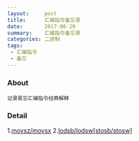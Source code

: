 ```yaml
---
layout:     post
title:      汇编指令备忘录
date:       2017-06-29
summary:    汇编指令备忘录
categories: 二进制
tags:
 - 汇编指令
 - 备忘
---
```


### About

```
记录易忘汇编指令经典解释
```

### Detail

1.<a href="http://www.fx115.net/qa-220-122690.aspx">movsz/movsx</a>
2.<a href="http://baike.baidu.com/link?url=LW99HgDBFHx3Ao2Ep1JshAbaQT5O3QqsLqZYhi_a1mJ1tFPXc-S1Y9-JRmYKJQjXn0hR7vO6tIDDzXicIDLnrq">lodsb/lodsw[stosb/stosw]</a>
